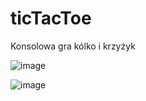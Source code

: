 # ticTacToe
Konsolowa gra kólko i krzyżyk

![image](https://user-images.githubusercontent.com/75029082/171163374-fd69e410-7ca1-4da2-ae90-fd77a362df22.png)

![image](https://user-images.githubusercontent.com/75029082/171163504-153beeef-79a1-4961-90d3-c6b7e07c546b.png)

